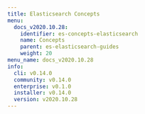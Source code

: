 ```yaml
---
title: Elasticsearch Concepts
menu:
  docs_v2020.10.28:
    identifier: es-concepts-elasticsearch
    name: Concepts
    parent: es-elasticsearch-guides
    weight: 20
menu_name: docs_v2020.10.28
info:
  cli: v0.14.0
  community: v0.14.0
  enterprise: v0.1.0
  installer: v0.14.0
  version: v2020.10.28
---
```


